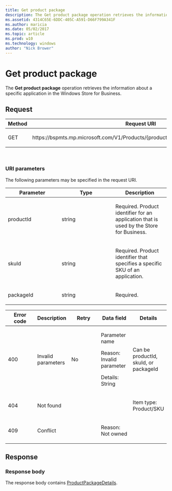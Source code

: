 ```yaml
---
title: Get product package
description: The Get product package operation retrieves the information about a specific application in the Windows Store for Business.
ms.assetid: 4314C65E-6DDC-405C-A591-D66F799A341F
ms.author: maricia
ms.date: 05/02/2017
ms.topic: article
ms.prod: w10
ms.technology: windows
author: "Nick Brower"
---
```



# Get product package

The **Get product package** operation retrieves the information about a specific application in the Windows Store for Business.

## Request

<table>
<colgroup>
<col width="50%" />
<col width="50%" />
</colgroup>
<thead>
<tr class="header">
<th>Method</th>
<th>Request URI</th>
</tr>
</thead>
<tbody>
<tr class="odd">
<td><p>GET</p></td>
<td><p>https://bspmts.mp.microsoft.com/V1/Products/{productId}/{skuId}/Packages/{packageId}</p></td>
</tr>
</tbody>
</table>

 

### URI parameters

The following parameters may be specified in the request URI.

<table>
<colgroup>
<col width="33%" />
<col width="33%" />
<col width="33%" />
</colgroup>
<thead>
<tr class="header">
<th>Parameter</th>
<th>Type</th>
<th>Description</th>
</tr>
</thead>
<tbody>
<tr class="odd">
<td><p>productId</p></td>
<td><p>string</p></td>
<td><p>Required. Product identifier for an application that is used by the Store for Business.</p></td>
</tr>
<tr class="even">
<td><p>skuId</p></td>
<td><p>string</p></td>
<td><p>Required. Product identifier that specifies a specific SKU of an application.</p></td>
</tr>
<tr class="odd">
<td><p>packageId</p></td>
<td><p>string</p></td>
<td><p>Required.</p></td>
</tr>
</tbody>
</table>
   

<table>
<colgroup>
<col width="20%" />
<col width="20%" />
<col width="20%" />
<col width="20%" />
<col width="20%" />
</colgroup>
<thead>
<tr class="header">
<th>Error code</th>
<th>Description</th>
<th>Retry</th>
<th>Data field</th>
<th>Details</th>
</tr>
</thead>
<tbody>
<tr class="odd">
<td><p>400</p></td>
<td><p>Invalid parameters</p></td>
<td><p>No</p></td>
<td><p>Parameter name</p>
<p>Reason: Invalid parameter</p>
<p>Details: String</p></td>
<td><p>Can be productId, skuId, or packageId</p></td>
</tr>
<tr class="even">
<td><p>404</p></td>
<td><p>Not found</p></td>
<td></td>
<td></td>
<td><p>Item type: Product/SKU</p></td>
</tr>
<tr class="odd">
<td><p>409</p></td>
<td><p>Conflict</p></td>
<td></td>
<td><p>Reason: Not owned</p></td>
<td></td>
</tr>
</tbody>
</table>


## Response

### Response body

The response body contains [ProductPackageDetails](data-structures-windows-store-for-business.md#productpackagedetails).

 






